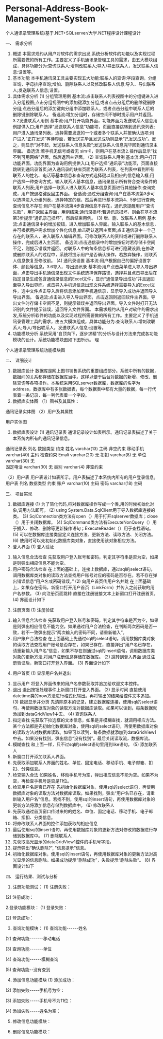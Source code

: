 # Personal-Address-Book-Management-System
个人通讯录管理系统/基于.NET+SQLserver/大学.NET程序设计课程设计



一、	需求分析
1.	概述
本需求规约从用户对软件的需求出发,系统分析软件的功能以及实现过程所需要做的所有工作。主要定义了手机通讯录管理工具的需求，由五大模块组成，具体功能分为:查询联系人:增刺改联系人;导入/导出联系人，发送联系人信息:设置等。
2.	基本功能
本手机通讯录工具主要实现五大功能:联系人的查询:字段查询，分组查询，字母排序查询;增加、删除联系人以及修改联系人信息;导入、导出联系人;发送联系人信息;设置。
3.	具体需求分析
(1)	分组管理用例
基木流:点击联系人列表视图中的分组键进入进入分组视图;点击分组视图中的添加键添加分组,或者点击分组后的删除键删除分组;点击分组后的添加键向分组中添加联系人，或者点击分组中联系人后的删除键删除联系人。
备选流:增加分组时，存储空间不够时提示用户并返回。3.2发送联系人用例
基本流:用户打开功能界面，功能界面为发送联系人信息用例提供入口;用户选择“发送联系人信息”功能项，页面直接跳转到通讯录列表;用户进入通讯录列表，选择需要发送的一个或者多个联系人并按确认选项;用户进入“正在发送”等待界面，若发送完毕且发送成功则显示“己发送成功”。反之，则显示“对不起，发送联系人信息失败”;发送联系人信息完毕回到通讯录主界面。
备选流:若手机无信号或者无 sim卡，则用户在基本流⒉操作后显示“找不到可用网络”界面，然后返回主界面。
(2)	查询联系人用例
基本流:用户打开功能界面，功能界面为查询用例提供入口;用户选择“通讯录”功能项，页面直接跳转到通讯录首页;进入通讯录的缺省页面为联系人列表，在列表中看到所有联系人的姓名、电话等基本信息和查询方式选择键以及相应的信息输入框;用户选择一种查询方式，输入联系人基本信息，通讯录显示所有符合查询条件的联系人列表;用户选择一联系人进入联系人基本信息页面进行其他操作;查询完成，用户按退格键返回主界面。
备选流:通过分组查询:用户在基本流第3步可以选择进入分组列表，选择特定的组，然后再进行基本流第4、5步进行查询;查询信息不存在:用户在基本流第4步查询信息不存在，通讯录提醒用户“查询失败”，用户返回主界面，用例结束;通讯录损坏:若通讯录损坏，则会在基本流第3步提示“通讯录己损坏”，然后结束用例。
(3)	增、删、改联系人用例
基木流:点击通信录中的增加按钮，进入增加联系人界面。输入联系人的基木信息，并可根据用户需求增加个性化信息,单击确认返回主页面;点击通信录中一个己存在的联系人，进入联系人编辑界面。可修改联系人的资料或进行删除联系人操作，完成后进入主页面。
备选流:点击通信录中的增加按钮时若存储卡空间不足，则提示错误并返回。对联系人中的每条信息都可进行隐藏设置;在修改或删除联系人的过程中，系统将提示用户是否确认操作，若放弃操作，则联系人信息恢复至修改前。
(4)	通讯录设置
基本流:用户根据自己的偏好设置字体、颜色等信息。3.6导入、导出通讯录
基本流:用户点击菜单进入导入导出界面，点击导出手机通信录出现文件系统选择保存路径，选择并且点击导出后在指定目录生成包含通信录信息的Excel文件，显示“通信录导出成功”并且返回至导入导出界而。点击导入手机通信录出现文件系统选择需要导入的Excel文件，选中文件点击导入后将信息添加至手机通信录，显示导入成功并返回导入导出界面。
备选流:点击进入导入导出界面，点击返回则返回软件主界面。导出文件时存储卡空间不足，则提示错误并返回导出界面。导入文件时打开无法识别的文件提示错误，返回导入文件界面。
本需求规约从用户对软件的需求出发,系统分析软件的功能以及实现过程所需要做的所有工作。主要定义了手机通讯录管理工具的需求，由五大模块组成，具体功能分为:查询联系人:增刺改联系人;导入/导出联系人，发送联系人信息:设置等。
4.	功能模块分析
系统采用“自顶向下，逐步求精“的分析与设计方法来完成各功能模块的设计。系统功能模块图如下图所示。
理
 
个人通讯录管理系统功能模块图








二、	详细设计
1.	数据库设计
数据库是网上图书销售系统的重要组成部分。系统中所有的数据，数据间的关系都存储在数据库当中。这样以便于后台对数据的新增、修改、删除查询等各项操作。本系统采用SQLserver数据库，数据库的名字为address，数据库中有多张数据表，每个数据表中都有大量的数据，每一行代表着一条记录，每一列代表着一个字段。
2.	数据库实体图
（1）图书及其属性：
 

通讯记录实体图
（2）用户及其属性
 

用户实体图

3.	数据库表设计
(1)	通讯记录表
通讯记录设计如表所示。通讯记录表描述了关于本系统内所有的通讯记录信息。

通讯记录表
列名	数据类型	约束
姓名	varchar(13)	主码 非空约束
移动手机	varchar(40)	主码 检查约束
Emali	varchar(20)	无
扣扣	varchar(8)	无
单位	varchar(30)	  无  
固定电话	varchar(30)	无
类别	varchar(4)	非空约束

（2）用户表
     用户表设计如表所示，用户表描述了本系统内所有的用户登录信息。
用户表
列名	数据类型	约束
账户 	varchar(10)	主码
密码 	varchar(18)	主码




















三、	项目实现
1.	数据库连接
(1)	为了简化代码,将对数据库操作写成一个类,用的时候初始化对象,调用方法即可。
(2)	using System.Data.SqlClient用于导入数据库连接的类。
(3)	SqlConnection类方法有open（）用于打开sqlserver数据库；close（）用于关闭数据库。
(4)	SqlCommand类方法有ExecuteNonQuery（）用于插入、修改、删除等更新操作语句；ExecuteReader（）用于查找语句。
(5)	可以在数据库连接类里定义连接方法、更新方法、读取方法、关闭方法。
(6)	使用时可以先初始化数据库类对象，直接使用该对象相应方法。
2.	登入界面
(1)	登入验证
1)	输入信息合法检查
先获取用户登入账号和密码，判定其字符串是否为空，如果是则弹出相应信息不能为空。
2)	用户密码合法检查
在上面的基础上，连接上数据库，通过sql的select语句，调用数据库类对象的读取方法查找用户账号对应的密码是否存在。若不存在弹出错误信息“用户名或密码错误。”
(2)	向用户首页传用户名并跳
在上面基础上，如果存在密码，新窗口打开用户首页（LinkForm）并传入之前获取的用户名参数。
(3)	向注册页面跳转
直接在注册链接文本上新窗口打开注册首页。
(4)	界面设计如下
 
3.	注册页面
(1)	注册验证
1)	输入信息合法检查
先获取用户登入账号和密码，判定其字符串是否为空，如果是则弹出相应信息不能为空。如果通过用户合法检查，在判断两次密码是否一致，若不一致弹出提示“两次输入的密码不同，请重新输入”。
2)	用户账户合法检查
在上面基础上先通过sql的select语句，调用数据库类对象的读取方法查找用户账号是否存在，如果已存在，直接弹出“用户名已存在，请重新输入用户名”信息，如果不存在则通过sql的insert语句，调用数据库类对象的更新方法,将用户注册信息存储在数据库。
(2)	跳转到登入界面
通过注册验证后，新窗口打开登入界面。
(3)	界面设计如下
 
4.	用户首页
(1)	显示用户名并退出
1)	显示用户
将登入界面传来的用户名参数获取并追加给欢迎文本控件。
2)	退出
退出按钮处理事件上新窗口打开登入界面。
(2)	显示时间
直接使用datetime类的now方法进行格式化输出。再将输出的结果给控件文本追加。
(3)	数据显示并分页
先清除原本的记录，建立数据库连接，使用sql的select语句，再使用数据库对象的读取方法对数据库读取。如果可以读到，每条数据就添加到dataGridView1中去。
(4)	查询联系人
1)	指定查找
先获取下拉选框的文本信息，如果是非模糊查找，就调用相应方法。某个方法都是先初始化数据库对象，使用sql的select语句，再使用数据库对象的读取方法对数据库读取。如果可以读到，每条数据就添加到dataGridView1中去。如果没有找到，弹出信息“没有找到”。最后关闭读取流，数据库流。
2)	模糊查找
和上面一样，只不过sql的select语句里用到like语句。
(5)	添加联系人
1)	新窗口打开添加联系人界面。
2)	先获取添加联系人界面的姓名、单位、固定电话、移动手机、电子邮箱、扣扣、分类信息。
3)	检查输入合法
如果姓名、移动手机号为空，弹出相应信息不能为空。如果不为空，再检查手机号是否是11位。
4)	检查用户名是否已存在
先初始化数据库对象，使用sql的select语句，再使用数据库对象的读取方法对数据库读取。如果找到，弹出“用户名已存在，请重新输入用户名”信息。若找不到，使用sql的insert语句，再使用数据库对象的更新方法将添加信息存储到数据库中。
(6)	修改联系人
1)	先获取通过首页窗口传过来的的姓名、单位、固定电话、移动手机、电子邮箱、扣扣、分类信息。
2)	将修改联系人界面的控件添加获取的相应信息
3)	最后使用sql的insert语句，再使用数据库对象的更新方法对修改的数据进行存储到数据库中。
(7)	删除联系人
1)	先获取高光显示的dataGridView1控件的手机号字段。
2)	提示弹出“确认删除?", "信息提示”信息。
3)	初始化数据库对象，使用sql的insert语句，再使用数据库对象的更新方法对高光显示的信息删除。如果成功提示“删除成功”，失败提示“删除失败”。
(8)	界面设计如下
 































四、	运行结果、测试与分析
1.	注册功能测试：
(1)	注册失败：
  

(2)	注册成功：
 
2.登录功能模块：
(1)	登录失败：
 
(2)	登录成功：
 

3.	查询功能模块：
(1)	查询功能------姓名
 
(2)	查询功能-------移动电话
 
(3)	查询功能-------单位
 
(4)	查询功能------模糊查询
 
(5)	查询功能--没有查到
 

4.	添加信息功能模块
(1)	添加成功：

 
(2)	添加失败-----手机号为空：
 


(3)	添加失败-----手机号不为11位：
 

(4)	添加失败-----姓名为空：
 



5.	修改信息功能模块：
 
6.	删除信息功能模块：
  

